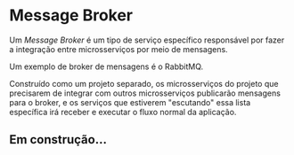 # Message Broker

Um *Message Broker* é um tipo de serviço específico responsável por fazer a integração entre microsserviços por meio de mensagens.

Um exemplo de broker de mensagens é o RabbitMQ.

Construído como um projeto separado, os microsserviços do projeto que precisarem de integrar com outros microsserviços publicarão mensagens para o broker, e os serviços que estiverem "escutando" essa lista específica irá receber e executar o fluxo normal da aplicação.


## Em construção...
